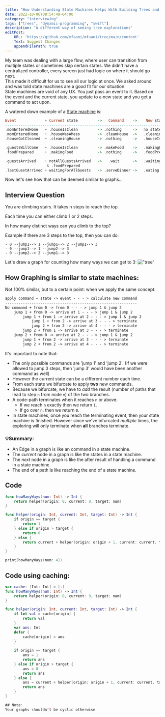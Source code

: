 ```yaml
---
title: "How Understanding State Machines Helps With Building Trees and Graphs"
date: 2022-10-06T08:54:48-04:00
category: "interviewing"
tags: ["trees", "dynamic-programming", "swift"]
description: "A different way of seeing tree explorations"
editPost:
    URL: 'https://github.com/mfaani/mfaani/tree/main/content'
    Text: Suggest Changes
    appendFilePath: true
---
```

My team was dealing with a large flow, where user can transition from multiple states or sometimes skip certain states. We didn't have a centralized controller, every screen just had logic on where it should go next.  
This made it difficult for us to see all our logic at once. We asked around and was told state machines are a good fit for our situation.  
State machines are void of any UX. You just pass an event to it. Based on the event and the current state, you update to a new state and you get a command to act upon. 

A watered down example of a [State machine](https://gist.github.com/andymatuschak/d5f0a8730ad601bcccae97e8398e25b2) is: 

```haskell
Event             + Current state         ->   Command    ->    New state
-----------------------------------------------------------------------------------
.momEnteredHome   + .houseIsClean         -> .nothing     ->   no state change
.momEnteredHome   + .houseWasAMess        -> .cleanHouse  ->   .cleaningHouse
.houseGotCleaned  + .cleaningHouse        -> .nothing     ->   .houseIsClean

.guestsWillCome   + .houseIsClean         -> .makeFood    ->   .makingFood
.foodPrepared     + .makingFood           -> .nothing     ->   .foodPrepared

.guestsArrived    + notAllGuestsArrived   ->   .wait      ->   .waitingForAllGuests 
                   & .foodPrepared   
.lastGuestArrived + waitingForAllGuests   -> .serveDinner ->   .eating

```  

Now let's see how that can be deemed similar to graphs...
 
## Interview Question
 
You are climbing stairs. It takes n steps to reach the top.
 
Each time you can either climb 1 or 2 steps. 

In how many distinct ways can you climb to the top?

Example if there are 3 steps to the top, then you can do:
```
- 0 --jump1--> 1 --jump1--> 2 --jump1--> 3 
- 0 --jump1--> 1 --jump2--> 3
- 0 --jump2--> 2 --jump1--> 3
```
Let's draw a graph for counting how many ways we can get to 3: 
!["tree"](/different-paths-to-top-of-stairs.jpg)

## How Graphing is similar to state machines: 
 
Not 100% similar, but to a certain point: when we apply the same concept:  

 
```apache
apply command + state -> event - - - > calculate new command
------------------------------------------------------------
No command + from 0 -> from 0 - - - > jump 1 & jump 2
    jump 1 + from 0 -> arrive at 1 - - - > jump 1 & jump 2
        jump 1 + from 1 -> arrive at 2 - - - > jump 1 & jump 2
            jump 1 + from 2 -> arrive at 3 - - - > terminate
            jump 2 + from 2 -> arrive at 4 - - - > terminate
        jump 2 + from 1 -> arrive at 3 - - - > terminate
    jump 2 + from 0 -> arrive at 2 - - - > jump 1 & jump 2
        jump 1 + from 2 -> arrive at 3 - - - > terminate
        jump 2 + from 2 -> arrive at 4 - - - > terminate
 ```

It's important to note that: 
- The only possible commands are 'jump 1' and 'jump 2'. (If we were allowed to jump 3 steps, then 'jump 3' would have been another command as well)
- However the current state can be a different number each time.
- From each state we bifurcate to apply **two** new commands.
- Because we bifurcate, we have to _add_ the result (number of paths that lead to step `n` from node `m`) of the two branches. 
- A code-path terminates when it reaches `n` or above. 
   - If we reach `n` exactly then we return `1`. 
   - If go over `n`, then we return `0`.
- In state machines, once you reach the terminating event, then your state machine is finished. However since we've bifurcated _multiple_ times, the exploring will only terminate when **all** branches terminate.
 
### 💡Summary: 
- An Edge in a graph is like an command in a state machine.
- The _current_ node in a graph is like the states in a state machine.
- The _next_ node in a graph is like the after result of handling a command in a state machine.
- The end of a path is like reaching the end of a state machine. 

## Code

```swift
func howManyWays(num: Int) -> Int {
    return helper(origin: 0, current: 0, target: num)
}

func helper(origin: Int, current: Int, target: Int) -> Int { 
    if origin == target {
        return 1
    } else if origin > target {
        return 0
    } else {
        return current + helper(origin: origin + 1, current: current, target: target) + helper(origin: origin + 2, current: current, target: target)
    }
}

print(howManyWays(num: 4))
```

## Code using caching: 

```swift
var cache: [Int: Int] = [:]
func howManyWays(num: Int) -> Int {
    return helper(origin: 0, current: 0, target: num)
}

func helper(origin: Int, current: Int, target: Int) -> Int {
    if let val = cache[origin] {
        return val
    }
    var ans: Int
    defer {
        cache[origin] = ans
    }
    
    if origin == target {
        ans = 1
        return ans
    } else if origin > target {
        ans = 0
        return ans
    } else {
        ans = current + helper(origin: origin + 1, current: current, target: target) + helper(origin: origin + 2, current: current, target: target)
        return ans
    }
}

## Note: 
Your graphs shouldn't be cyclic otherwise 
```